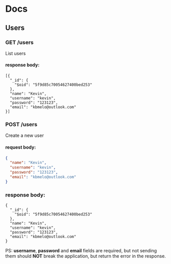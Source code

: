 # Docs

## Users

### GET /users
List users
#### response body:
```
[{
  "_id": {
    "$oid": "5f9d85c70054627400bed253"
  },
  "name": "Kevin",
  "username": "kevin",
  "password": "123123",
  "email": "kbmelo@outlook.com"
}]
```
### POST /users
Create a new user
#### request body:
```json
{
  "name": "Kevin",
  "username": "kevin",
  "password": "123123",
  "email": "kbmelo@outlook.com"
}
```

### response body:
```
{
  "_id": {
    "$oid": "5f9d85c70054627400bed253"
  },
  "name": "Kevin",
  "username": "kevin",
  "password": "123123",
  "email": "kbmelo@outlook.com"
}
```
PS: **username**, **password** and **email** fields are required, but not sending them should **NOT** break the application, but return the error in the response.
